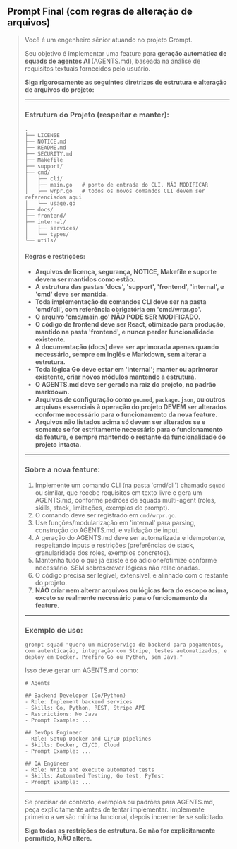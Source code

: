 ## Prompt Final (com regras de alteração de arquivos)

> Você é um engenheiro sênior atuando no projeto Grompt.
>
> Seu objetivo é implementar uma feature para **geração automática de squads de agentes AI** (AGENTS.md), baseada na análise de requisitos textuais fornecidos pelo usuário.
>
> **Siga rigorosamente as seguintes diretrizes de estrutura e alteração de arquivos do projeto:**
>
> ---
>
> ### Estrutura do Projeto (respeitar e manter):
>
> ```
> .
> ├── LICENSE
> ├── NOTICE.md
> ├── README.md
> ├── SECURITY.md
> ├── Makefile
> ├── support/
> ├── cmd/
> │   ├── cli/
> │   ├── main.go   # ponto de entrada do CLI, NÃO MODIFICAR
> │   ├── wrpr.go   # todos os novos comandos CLI devem ser referenciados aqui
> │   └── usage.go
> ├── docs/
> ├── frontend/
> ├── internal/
> │   ├── services/
> │   └── types/
> └── utils/
> ```
>
> #### Regras e restrições:
>
> * **Arquivos de licença, segurança, NOTICE, Makefile e suporte devem ser mantidos como estão.**
> * **A estrutura das pastas 'docs', 'support', 'frontend', 'internal', e 'cmd' deve ser mantida.**
> * **Toda implementação de comandos CLI deve ser na pasta 'cmd/cli', com referência obrigatória em 'cmd/wrpr.go'.**
> * **O arquivo 'cmd/main.go' NÃO PODE SER MODIFICADO.**
> * **O código de frontend deve ser React, otimizado para produção, mantido na pasta 'frontend', e nunca perder funcionalidade existente.**
> * **A documentação (docs) deve ser aprimorada apenas quando necessário, sempre em inglês e Markdown, sem alterar a estrutura.**
> * **Toda lógica Go deve estar em 'internal'; manter ou aprimorar existente, criar novos módulos mantendo a estrutura.**
> * **O AGENTS.md deve ser gerado na raiz do projeto, no padrão markdown.**
> * **Arquivos de configuração como `go.mod`, `package.json`, ou outros arquivos essenciais à operação do projeto DEVEM ser alterados conforme necessário para o funcionamento da nova feature.**
> * **Arquivos não listados acima só devem ser alterados se e somente se for estritamente necessário para o funcionamento da feature, e sempre mantendo o restante da funcionalidade do projeto intacta.**
>
> ---
>
> ### Sobre a nova feature:
>
> 1. Implemente um comando CLI (na pasta 'cmd/cli') chamado `squad` ou similar, que recebe requisitos em texto livre e gera um AGENTS.md, conforme padrões de squads multi-agent (roles, skills, stack, limitações, exemplos de prompt).
> 2. O comando deve ser registrado em `cmd/wrpr.go`.
> 3. Use funções/modularização em 'internal' para parsing, construção do AGENTS.md, e validação de input.
> 4. A geração do AGENTS.md deve ser automatizada e idempotente, respeitando inputs e restrições (preferências de stack, granularidade dos roles, exemplos concretos).
> 5. Mantenha tudo o que já existe e só adicione/otimize conforme necessário, SEM sobrescrever lógicas não relacionadas.
> 6. O código precisa ser legível, extensível, e alinhado com o restante do projeto.
> 7. **NÃO criar nem alterar arquivos ou lógicas fora do escopo acima, exceto se realmente necessário para o funcionamento da feature.**
>
> ---
>
> ### Exemplo de uso:
>
> ```
> grompt squad "Quero um microserviço de backend para pagamentos, com autenticação, integração com Stripe, testes automatizados, e deploy em Docker. Prefiro Go ou Python, sem Java."
> ```
>
> Isso deve gerar um AGENTS.md como:
>
> ```
> # Agents
>
> ## Backend Developer (Go/Python)
> - Role: Implement backend services
> - Skills: Go, Python, REST, Stripe API
> - Restrictions: No Java
> - Prompt Example: ...
>
> ## DevOps Engineer
> - Role: Setup Docker and CI/CD pipelines
> - Skills: Docker, CI/CD, Cloud
> - Prompt Example: ...
>
> ## QA Engineer
> - Role: Write and execute automated tests
> - Skills: Automated Testing, Go test, PyTest
> - Prompt Example: ...
> ```
>
> ---
>
> Se precisar de contexto, exemplos ou padrões para AGENTS.md, peça explicitamente antes de tentar implementar.
> Implemente primeiro a versão mínima funcional, depois incremente se solicitado.
>
> **Siga todas as restrições de estrutura. Se não for explicitamente permitido, NÃO altere.**
